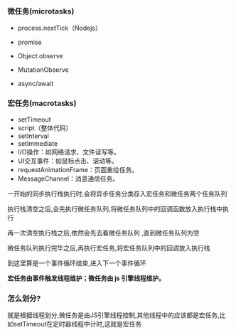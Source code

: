 ### 微任务(microtasks)

- process.nextTick（Nodejs）

- promise

- Object.observe

- MutationObserve

- async/await

  

### 宏任务(macrotasks)

- setTimeout
- script（整体代码）
- setInterval
- setImmediate
- I/O操作：如网络请求、文件读写等。
- UI交互事件：如鼠标点击、滚动等。
- requestAnimationFrame：页面重绘任务。
- MessageChannel：消息通信任务。

一开始的同步执行栈执行时,会将异步任务分类存入宏任务和微任务两个任务队列

执行栈清空之后,会先执行微任务队列,将微任务队列中的回调函数放入执行栈中执行

再一次清空执行栈之后,依然会先去看微任务队列 ,直到微任务队列为空

微任务队列执行完毕之后,再执行宏任务,将宏任务队列中的回调放入执行栈

到这里算是一个事件循环结束,进入下一个事件循环



**宏任务由事件触发线程维护；微任务由 js 引擎线程维护。**

### 怎么划分?

就是根据线程划分,微任务是由JS引擎线程控制,其他线程中的应该都是宏任务,比如setTimeout在定时器线程中计时,这就是宏任务
